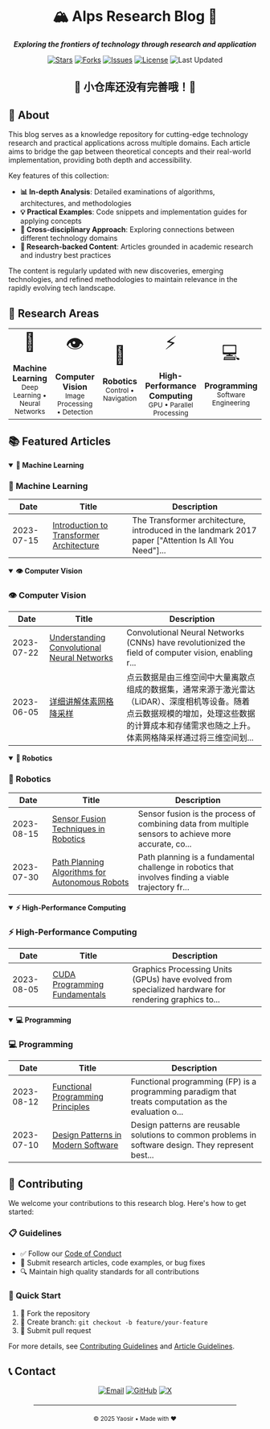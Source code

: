 <div align="center">
  <h1>🏔️ Alps Research Blog 🚀</h1>


  <p style="text-align: center; margin: 1em 0;">
    <strong><em>Exploring the frontiers of technology through research and application</em></strong>
  </p>

  <p align="center">
    <a href="https://github.com/BreCaspian/Alps/stargazers"><img src="https://img.shields.io/github/stars/BreCaspian/Alps?style=flat-square&logo=github" alt="Stars"></a>
    <a href="https://github.com/BreCaspian/Alps/network/members"><img src="https://img.shields.io/github/forks/BreCaspian/Alps?style=flat-square&logo=github" alt="Forks"></a>
    <a href="https://github.com/BreCaspian/Alps/issues"><img src="https://img.shields.io/github/issues/BreCaspian/Alps?style=flat-square&logo=github" alt="Issues"></a>
    <a href="LICENSE"><img src="https://img.shields.io/badge/License-MIT-blue.svg?style=flat-square" alt="License"></a>
    <img src="https://img.shields.io/badge/Last%20Updated-April%202023-green.svg?style=flat-square" alt="Last Updated">
  </p>
</div>


## <div align="center">🌿 小仓库还没有完善哦！🌿</div>

## 🌟 About

This blog serves as a knowledge repository for cutting-edge technology research and practical applications across multiple domains. Each article aims to bridge the gap between theoretical concepts and their real-world implementation, providing both depth and accessibility.

Key features of this collection:

- **📊 In-depth Analysis**: Detailed examinations of algorithms, architectures, and methodologies
- **💡 Practical Examples**: Code snippets and implementation guides for applying concepts
- **🔄 Cross-disciplinary Approach**: Exploring connections between different technology domains
- **📑 Research-backed Content**: Articles grounded in academic research and industry best practices

The content is regularly updated with new discoveries, emerging technologies, and refined methodologies to maintain relevance in the rapidly evolving tech landscape.



## 🔬 Research Areas

<div align="center">
  <table>
    <tr>
      <td align="center">
        <div style="font-size: 36px;">🧠</div>
        <br>
        <b>Machine Learning</b>
        <br>
        <small>Deep Learning • Neural Networks</small>
      </td>
      <td align="center">
        <div style="font-size: 36px;">👁️</div>
        <br>
        <b>Computer Vision</b>
        <br>
        <small>Image Processing • Detection</small>
      </td>
      <td align="center">
        <div style="font-size: 36px;">🤖</div>
        <br>
        <b>Robotics</b>
        <br>
        <small>Control • Navigation</small>
      </td>
      <td align="center">
        <div style="font-size: 36px;">⚡</div>
        <br>
        <b>High-Performance Computing</b>
        <br>
        <small>GPU • Parallel Processing</small>
      </td>
      <td align="center">
        <div style="font-size: 36px;">💻</div>
        <br>
        <b>Programming</b>
        <br>
        <small>Software Engineering</small>
      </td>
    </tr>
  </table>
</div>



## 📚 Featured Articles

<details open>
<summary><b>🧠 Machine Learning</b></summary>

### 🧠 Machine Learning
| Date | Title | Description |
|------|-------|-------------|
| 2023-07-15 | [Introduction to Transformer Architecture](articles/machine-learning/transformer-architecture.md) | The Transformer architecture, introduced in the landmark 2017 paper ["Attention Is All You Need"]... |

</details>

<details open>
<summary><b>👁️ Computer Vision</b></summary>

### 👁️ Computer Vision
| Date | Title | Description |
|------|-------|-------------|
| 2023-07-22 | [Understanding Convolutional Neural Networks](articles/computer-vision/understanding-cnns.md) | Convolutional Neural Networks (CNNs) have revolutionized the field of computer vision, enabling r... |
| 2023-06-05 | [详细讲解体素网格降采样](articles/computer-vision/体素网格降采样.md) | 点云数据是由三维空间中大量离散点组成的数据集，通常来源于激光雷达（LiDAR）、深度相机等设备。随着点云数据规模的增加，处理这些数据的计算成本和存储需求也随之上升。体素网格降采样通过将三维空间划... |

</details>

<details open>
<summary><b>🤖 Robotics</b></summary>

### 🤖 Robotics
| Date | Title | Description |
|------|-------|-------------|
| 2023-08-15 | [Sensor Fusion Techniques in Robotics](articles/robotics/sensor-fusion.md) | Sensor fusion is the process of combining data from multiple sensors to achieve more accurate, co... |
| 2023-07-30 | [Path Planning Algorithms for Autonomous Robots](articles/robotics/path-planning.md) | Path planning is a fundamental challenge in robotics that involves finding a viable trajectory fr... |

</details>

<details open>
<summary><b>⚡ High-Performance Computing</b></summary>

### ⚡ High-Performance Computing
| Date | Title | Description |
|------|-------|-------------|
| 2023-08-05 | [CUDA Programming Fundamentals](articles/high-performance-computing/cuda-fundamentals.md) | Graphics Processing Units (GPUs) have evolved from specialized hardware for rendering graphics to... |

</details>

<details open>
<summary><b>💻 Programming</b></summary>

### 💻 Programming
| Date | Title | Description |
|------|-------|-------------|
| 2023-08-12 | [Functional Programming Principles](articles/programming/functional-programming.md) | Functional programming (FP) is a programming paradigm that treats computation as the evaluation o... |
| 2023-07-10 | [Design Patterns in Modern Software](articles/programming/modern-design-patterns.md) | Design patterns are reusable solutions to common problems in software design. They represent best... |

</details>

## 🤝 Contributing

We welcome your contributions to this research blog. Here's how to get started:

### 📋 Guidelines

- ✅ Follow our [Code of Conduct](CODE_OF_CONDUCT.md)
- 📝 Submit research articles, code examples, or bug fixes
- 🔍 Maintain high quality standards for all contributions

### 🚀 Quick Start

1. 🍴 Fork the repository
2. 🌿 Create branch: `git checkout -b feature/your-feature`
3. 🔀 Submit pull request

For more details, see [Contributing Guidelines](CONTRIBUTING.md) and [Article Guidelines](ARTICLE_GUIDELINES.md).



## 📞 Contact

<div align="center">
  <a href="mailto:yaoyuzhuo6@gmail.com"><img src="https://img.shields.io/badge/Email-D14836?style=for-the-badge&logo=gmail&logoColor=white" alt="Email"></a>
  <a href="https://github.com/BreCaspian"><img src="https://img.shields.io/badge/GitHub-181717?style=for-the-badge&logo=github&logoColor=white" alt="GitHub"></a>
  <a href="https://x.com/BreCaspian"><img src="https://img.shields.io/badge/X-000000?style=for-the-badge&logo=x&logoColor=white" alt="X"></a>
</div>


<div align="center">
  <hr style="width: 80%; margin: 20px auto;">
  <sub>© 2025 Yaosir • Made with ❤️</sub>
</div> 
